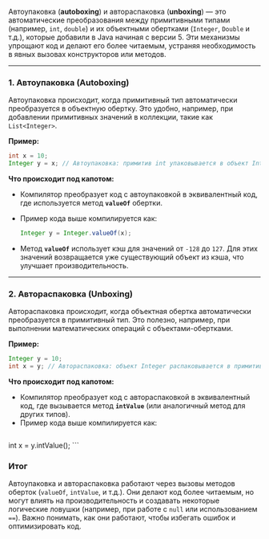 Автоупаковка (**autoboxing**) и автораспаковка (**unboxing**) — это автоматические преобразования между примитивными типами (например, `int`, `double`) и их объектными обертками (`Integer`, `Double` и т.д.), которые добавили в Java начиная с версии 5. Эти механизмы упрощают код и делают его более читаемым, устраняя необходимость в явных вызовах конструкторов или методов.

---

### **1. Автоупаковка (Autoboxing)**

Автоупаковка происходит, когда примитивный тип автоматически преобразуется в объектную обертку. Это удобно, например, при добавлении примитивных значений в коллекции, такие как `List<Integer>`.

**Пример:**

```java
int x = 10;
Integer y = x; // Автоупаковка: примитив int упаковывается в объект Integer
```

**Что происходит под капотом:**

- Компилятор преобразует код с автоупаковкой в эквивалентный код, где используется метод **`valueOf`** обертки.
- Пример кода выше компилируется как:
    
    ```java
    Integer y = Integer.valueOf(x);
    ```
    
- Метод **`valueOf`** использует кэш для значений от `-128` до `127`. Для этих значений возвращается уже существующий объект из кэша, что улучшает производительность.

---

### **2. Автораспаковка (Unboxing)**

Автораспаковка происходит, когда объектная обертка автоматически преобразуется в примитивный тип. Это полезно, например, при выполнении математических операций с объектами-обертками.

**Пример:**

```java
Integer y = 10;
int x = y; // Автораспаковка: объект Integer распаковывается в примитив int
```

**Что происходит под капотом:**

- Компилятор преобразует код с автораспаковкой в эквивалентный код, где вызывается метод **`intValue`** (или аналогичный метод для других типов).
- Пример кода выше компилируется как:
    ```java
int x = y.intValue();
    ```
### **Итог**
Автоупаковка и автораспаковка работают через вызовы методов оберток (`valueOf`, `intValue`, и т.д.). Они делают код более читаемым, но могут влиять на производительность и создавать некоторые логические ловушки (например, при работе с `null` или использованием `==`). Важно понимать, как они работают, чтобы избегать ошибок и оптимизировать код.
